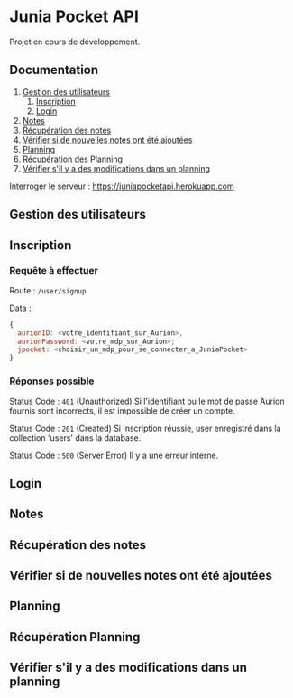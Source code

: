 # Junia Pocket API
Projet en cours de développement.

## Documentation

1. [Gestion des utilisateurs](#utilisateurs)
	1. [Inscription](#inscription)
	2. [Login](#login)
2. [Notes](#notes)
  1. [Récupération des notes](#recup-notes)
  2. [Vérifier si de nouvelles notes ont été ajoutées](#fetch-notes)
3. [Planning](#planning)
  1. [Récupération des Planning](#recup-planning)
  2. [Vérifier s'il y a des modifications dans un planning](#fetch-planning)

Interroger le serveur : https://juniapocketapi.herokuapp.com

##  Gestion des utilisateurs <a name="utilisateurs"></a>

## Inscription <a name="inscription"></a>

### Requête à effectuer 

Route : `/user/signup`

Data : 
```js
{
  aurionID: <votre_identifiant_sur_Aurion>,
  aurionPassword: <votre_mdp_sur_Aurion>;
  jpocket: <choisir_un_mdp_pour_se_connecter_a_JuniaPocket>
}
```

### Réponses possible

Status Code : `401` (Unauthorized)
Si l'identifiant ou le mot de passe Aurion fournis sont incorrects, il est impossible
de créer un compte.

Status Code : `201` (Created)
Si Inscription réussie, user enregistré dans la collection 'users' dans la database.

Status Code : `500` (Server Error)
Il y a une erreur interne.

## Login <a name="login"></a>

## Notes <a name="notes"></a>

## Récupération des notes <a name="recup-notes"></a>

## Vérifier si de nouvelles notes ont été ajoutées <a name="fetch-notes"></a>

## Planning <a name="planning"></a>

## Récupération Planning <a name="recup-planning"></a>

## Vérifier s'il y a des modifications dans un planning <a name="fetch-planning"></a>